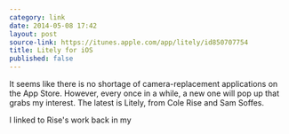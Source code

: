 ```yaml
---
category: link
date: 2014-05-08 17:42
layout: post
source-link: https://itunes.apple.com/app/litely/id850707754
title: Litely for iOS
published: false
---
```

It seems like there is no shortage of camera-replacement applications on the App Store. However, every once in a while, a new one will pop up that grabs my interest. The latest is Litely, from Cole Rise and Sam Soffes. 

I linked to Rise's work back in my 